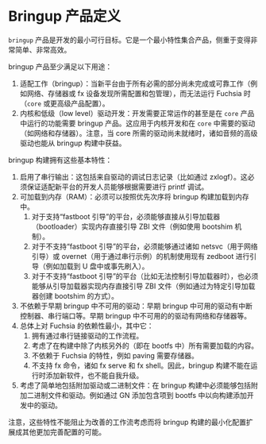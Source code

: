 <!-- 
# Bringup Product Definition
 -->
# Bringup 产品定义

<!-- 
The `bringup` product is the most minimal viable target for development. It is
a minimal feature set product that is focused on being very simple and very lean.

Note that the name `bringup` build should not imply “only used during bringup of
a new platform”, the name is historical.
 -->
`bringup` 产品是开发的最小可行目标。它是一个最小特性集合产品，侧重于变得非常简单、非常高效。

<!-- 
The bringup product serves at least these purposes:

1. Bringup: When a new platform is not running Fuchsia yet (`core` product
   configuration or higher) because all the pieces necessary to run are not
   completed/work-reliable, for instance networking, storage or configurations
   needed for fx device discovery and package management.
2. Kernel and low level driver development: Developing facilities that need to
   be working to even try a `core` product requires a bringup build. This applies
   to kernel development and drivers like networking and storage that are needed
   in `core`. Note that higher level drivers like audio also can benefit from
   bringup builds, when the drivers needed for core are not ready yet.
 -->
bringup 产品至少满足以下用途：

1. 适配工作（bringup）：当新平台由于所有必需的部分尚未完成或可靠工作（例如网络、存储器或 fx 设备发现所需配置和包管理），而无法运行 Fuchsia 时（`core` 或更高级产品配置）。
2. 内核和低级（low level）驱动开发：开发需要正常运作的甚至是在 `core` 产品中运行的功能需要 bringup 产品。这应用于内核开发和在 `core` 中需要的驱动（如网络和存储器）。注意，当 core 所需的驱动尚未就绪时，诸如音频的高级驱动也能从 bringup 构建中获益。

<!-- 
A bringup build has these basic features:

1. Has serial output enabled: This includes debug logging from drivers (for
   instance via zxlogf). This must guarantee that developers bringing up new
   platforms are able to printf debug as needed.
1. Is RAM loadable: It must be possible to load into RAM a bringup build in
   order of preference:
   1. For those platforms that support 'fastboot boot' it must be possible to
   implement RAM booting a ZBI directly from the bootloader (for example using
   the bootshim mechanism).
   1. For those platforms that do not support 'fastboot boot' it must be
   possible to boot using an existing zedboot (for instance loaded in a bootable
   USB stick or previously flashed) with a mechanism like netsvc (used for
   netbooting) or overnet (for instance over serial).
   1. For those platforms that do not support 'fastboot boot' (for instance when
   there is no control over the bootloader) it must also be possible to
   implement RAM booting a ZBI directly from the bootloader (for example by
   creating a bootshim for the specific bootloader).
1. Does not have dependencies on drivers not available in early bringup:
   Examples of drivers available in early bringup include interrupt controllers
   and serial port. Examples of drivers not available in early bringup include
   networking and storage.
1. Has minimum dependencies on Fuchsia at large, in that it:
   1. Has workflows driven over a serial link.
   1. Allows for everything needed in the build to be loaded alongside the
   kernel (i.e. in bootfs).
   1. Does not depend on Fuchsia features like paving that require storage.
   1. Does not support fx commands such as fx serve and fx shell. As a result,
      bringup builds are not able to add new software at runtime or upgrade
      themselves.
1. Allows for easy inclusion of additional drivers or binaries: It must be
   possible to include additional binaries and drivers in the bringup build. For
   instance through inclusion into bootfs via GN to add a driver in development
   to the build.
 -->
bringup 构建拥有这些基本特性：

1. 启用了串行输出：这包括来自驱动的调试日志记录（比如通过 zxlogf）。这必须保证适配新平台的开发人员能够根据需要进行 printf 调试。
1. 可加载到内存（RAM）：必须可以按照优先次序将 bringup 构建加载到内存中。
   1. 对于支持“fastboot 引导”的平台，必须能够直接从引导加载器（bootloader）实现内存直接引导 ZBI 文件（例如使用 bootshim 机制）。
   1. 对于不支持“fastboot 引导”的平台，必须能够通过诸如 netsvc（用于网络引导）或 overnet（用于通过串行示例）的机制使用现有 zedboot 进行引导（例如加载到 U 盘中或事先刷入）。
   1. 对于不支持“fastboot 引导”的平台（比如无法控制引导加载器时），也必须能够从引导加载器实现内存直接引导 ZBI 文件（例如通过为特定引导加载器创建 bootshim 的方式）。
1. 不依赖于早期 bringup 中不可用的驱动：早期 bringup 中可用的驱动有中断控制器、串行端口等。早期 bringup 中不可用的的驱动有网络和存储器等。
1. 总体上对 Fuchsia 的依赖性最小，其中它：
   1. 拥有通过串行链接驱动的工作流程。
   1. 考虑了在构建中除了内核另外的（即在 bootfs 中）所有需要加载的内容。
   1. 不依赖于 Fuchsia 的特性，例如 paving 需要存储器。
   1. 不支持 fx 命令，诸如 fx serve 和 fx shell。因此，bringup 构建不能在运行时添加新软件，也不能自我升级。
1. 考虑了简单地包括附加驱动或二进制文件：在 bringup 构建中必须能够包括附加二进制文件和驱动。例如通过 GN 添加包含项到 bootfs 中以向构建添加开发中的驱动。

<!-- 
Note that these features do not prevent the possible expansion of the bringup
build minimal configuration to other more complete configurations that allow for
improved workflows.
 -->
注意，这些特性不能阻止为改善的工作流考虑而将 bringup 构建的最小化配置扩展成其他更加完善配置的可能。
